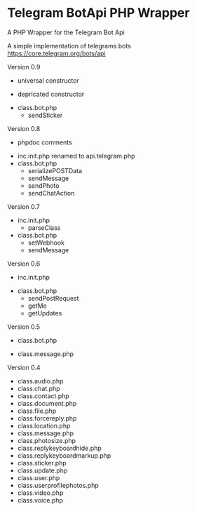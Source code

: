 # Telegram BotApi PHP Wrapper
A PHP Wrapper for the Telegram Bot Api

A simple implementation of telegrams bots
https://core.telegram.org/bots/api

Version 0.9
+ universal constructor
- depricated constructor
* class.bot.php
  + sendSticker

Version 0.8
+ phpdoc comments
* inc.init.php renamed to api.telegram.php
* class.bot.php
  + serializePOSTData
  * sendMessage
  + sendPhoto
  + sendChatAction

Version 0.7
* inc.init.php
  * parseClass
* class.bot.php
  + setWebhook
  + sendMessage

Version 0.6
+ inc.init.php
* class.bot.php
  + sendPostRequest
  + getMe
  + getUpdates

Version 0.5
+ class.bot.php
* class.message.php

Version 0.4
+ class.audio.php
+ class.chat.php
+ class.contact.php
+ class.document.php
+ class.file.php
+ class.forcereply.php
+ class.location.php
+ class.message.php
+ class.photosize.php
+ class.replykeyboardhide.php
+ class.replykeyboardmarkup.php
+ class.sticker.php
+ class.update.php
+ class.user.php
+ class.userprofilephotos.php
+ class.video.php
+ class.voice.php
